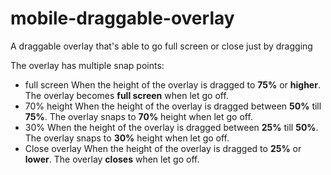 # mobile-draggable-overlay
A draggable overlay that's able to go full screen or close just by dragging

The overlay has multiple snap points:
- full screen
When the height of the overlay is dragged to **75%** or **higher**. The overlay becomes **full screen** when let go off.
- 70% height
When the height of the overlay is dragged between **50%** till **75%**. The overlay snaps to **70%** height when let go off.
- 30%
When the height of the overlay is dragged between **25%** till **50%**. The overlay snaps to **30%** height when let go off.
- Close overlay
When the height of the overlay is dragged to **25%** or **lower**. The overlay **closes** when let go off.
